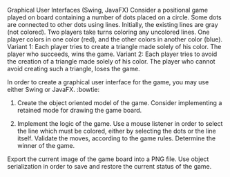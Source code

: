 Graphical User Interfaces (Swing, JavaFX)
Consider a positional game played on board containing a number of dots placed on a circle. Some dots are connected to other dots using lines. Initially, the existing lines are gray (not colored).
Two players take turns coloring any uncolored lines. One player colors in one color (red), and the other colors in another color (blue).
Variant 1: Each player tries to create a triangle made solely of his color. The player who succeeds, wins the game.
Variant 2: Each player tries to avoid the creation of a triangle made solely of his color. The player who cannot avoid creating such a triangle, loses the game.

In order to create a graphical user interface for the game, you may use either Swing or JavaFX. :bowtie: 

  1. Create the object oriented model of the game. Consider implementing a retained mode for drawing the game board.
  
  2. Implement the logic of the game. Use a mouse listener in order to select the line which must be colored, either by selecting the dots or the line itself. Validate the moves, according to the game rules. Determine the winner of the game.
  
Export the current image of the game board into a PNG file.
Use object serialization in order to save and restore the current status of the game.
